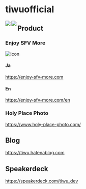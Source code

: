 # tiwuofficial

  <img align="left" src="https://github-readme-stats.vercel.app/api?username=tiwuofficial&count_private=true&theme=radical" />
  <img align="left" src="https://github-readme-stats.vercel.app/api/top-langs/?username=tiwuofficial&layout=compact&theme=radical" />

## Product

### Enjoy SFV More

![icon](https://enjoy-sfv-more.com/src/img/hero-logo.png)

#### Ja
https://enjoy-sfv-more.com

#### En
https://enjoy-sfv-more.com/en


### Holy Place Photo

https://www.holy-place-photo.com/

## Blog

https://tiwu.hatenablog.com

## Speakerdeck

https://speakerdeck.com/tiwu_dev
